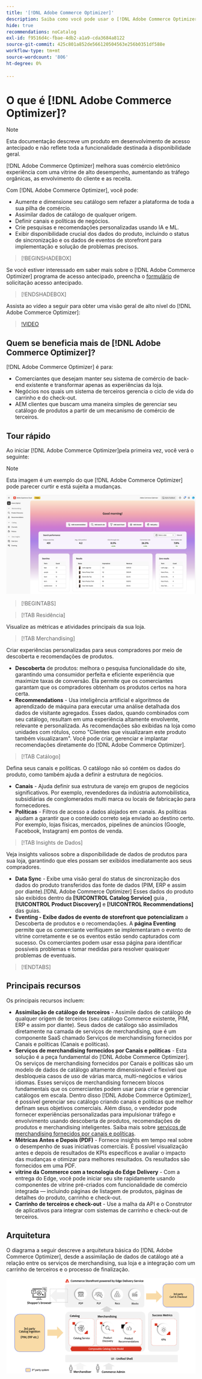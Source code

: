 ```yaml
---
title: '[!DNL Adobe Commerce Optimizer]'
description: Saiba como você pode usar o [!DNL Adobe Commerce Optimizer] para fornecer uma vitrine rápida e eficiente com um catálogo escalável que permite otimizar seu back-end de comércio eletrônico existente, aumentando o tráfego e aumentando o engajamento e a conversão.
hide: true
recommendations: noCatalog
exl-id: f9516d4c-fbae-4db2-a1a9-cda3684a8122
source-git-commit: 425c801a852de566120504563e256b0351df588e
workflow-type: tm+mt
source-wordcount: '806'
ht-degree: 0%

---
```


# O que é [!DNL Adobe Commerce Optimizer]?

>[!NOTE]
>
>Esta documentação descreve um produto em desenvolvimento de acesso antecipado e não reflete toda a funcionalidade destinada à disponibilidade geral.

[!DNL Adobe Commerce Optimizer] melhora suas comércio eletrônico experiência com uma vitrine de alto desempenho, aumentando as tráfego orgânicas, as envolvimento do cliente e as receita.

Com [!DNL Adobe Commerce Optimizer], você pode:

- Aumente e dimensione seu catálogo sem refazer a plataforma de toda a sua pilha de comércio.
- Assimilar dados de catálogo de qualquer origem.
- Definir canais e políticas de negócios.
- Crie pesquisas e recomendações personalizadas usando IA e ML.
- Exibir disponibilidade crucial dos dados do produto, incluindo o status de sincronização e os dados de eventos de storefront para implementação e solução de problemas precisos.

>[!BEGINSHADEBOX]

Se você estiver interessado em saber mais sobre o [!DNL Adobe Commerce Optimizer] programa de acesso antecipado, preencha o [formulário](https://forms.office.com/Pages/ResponsePage.aspx?id=Wht7-jR7h0OUrtLBeN7O4WOxhjY2doZPikS2hIbfmL5UMlhTMTYzVDhPQVFNTUFYUjJHNlRKTE5TWS4u) de solicitação acesso antecipado.

>[!ENDSHADEBOX]

Assista ao vídeo a seguir para obter uma visão geral de alto nível do [!DNL Adobe Commerce Optimizer]:

>[!VIDEO](https://video.tv.adobe.com/v/3450226)

## Quem se beneficia mais de [!DNL Adobe Commerce Optimizer]?

[!DNL Adobe Commerce Optimizer] é para:

- Comerciantes que desejam manter seu sistema de comércio de back-end existente e transformar apenas as experiências da loja.
- Negócios nos quais um sistema de terceiros gerencia o ciclo de vida do carrinho e do check-out.
- AEM clientes que buscam uma maneira simples de gerenciar seu catálogo de produtos a partir de um mecanismo de comércio de terceiros.

## Tour rápido

Ao iniciar [!DNL Adobe Commerce Optimizer]pela primeira vez, você verá o seguinte:

>[!NOTE]
>
>Esta imagem é um exemplo do que [!DNL Adobe Commerce Optimizer] pode parecer curtir e está sujeita a mudanças.

![[!DNL Adobe Commerce Optimizer] UI](./assets/user-interface.png)

>[!BEGINTABS]

>[!TAB Residência]

Visualize as métricas e atividades principais da sua loja.

>[!TAB Merchandising]

Criar experiências personalizadas para seus compradores por meio de descoberta e recomendações de produtos.

- **Descoberta** de produtos: melhora o pesquisa funcionalidade do site, garantindo uma consumidor perfeita e eficiente experiência que maximize taxas de conversão. Ela permite que os comerciantes garantam que os compradores obtenham os produtos certos na hora certa.
- **Recommendations** - Usa inteligência artificial e algoritmos de aprendizado de máquina para executar uma análise detalhada dos dados de visitante agregados. Esses dados, quando combinados com seu catálogo, resultam em uma experiência altamente envolvente, relevante e personalizada. As recomendações são exibidas na loja como unidades com rótulos, como &quot;Clientes que visualizaram este produto também visualizaram&quot;. Você pode criar, gerenciar e implantar recomendações diretamente do [!DNL Adobe Commerce Optimizer].

>[!TAB Catálogo]

Defina seus canais e políticas. O catálogo não só contém os dados do produto, como também ajuda a definir a estrutura de negócios.

- **Canais** - Ajuda definir sua estrutura de varejo em grupos de negócios significativos. Por exemplo, revendedores da indústria automobilística, subsidiárias de conglomerados multi marca ou locais de fabricação para fornecedores.
- **Políticas** - Filtros de acesso a dados alojados em canais. As políticas ajudam a garantir que o conteúdo correto seja enviado ao destino certo. Por exemplo, lojas físicas, mercados, pipelines de anúncios (Google, Facebook, Instagram) em pontos de venda.

>[!TAB Insights de Dados]

Veja insights valiosos sobre a disponibilidade de dados de produtos para sua loja, garantindo que eles possam ser exibidos imediatamente aos seus compradores.

- **Data Sync** - Exibe uma visão geral do status de sincronização dos dados do produto transferidos das fonte de dados (PIM, ERP e assim por diante).[!DNL Adobe Commerce Optimizer] Esses dados do produto são exibidos dentro da **[!UICONTROL Catalog Service]** guia , **[!UICONTROL Product Discovery]** e **[!UICONTROL Recommendations]** das guias.
- **Eventing - Exibe dados de evento de storefront que potencializam** a Descoberta de produtos e o recomendações. A **página Eventing** permite que os comerciante verifiquem se implementaram o evento de vitrine corretamente e se os eventos estão sendo capturados com sucesso. Os comerciantes podem usar essa página para identificar possíveis problemas e tomar medidas para resolver quaisquer problemas de eventuais.

>[!ENDTABS]

## Principais recursos

Os principais recursos incluem:

- **Assimilação de catálogo de terceiros** - Assimile dados de catálogo de qualquer origem de terceiros (seu catálogo Commerce existente, PIM, ERP e assim por diante). Seus dados de catálogo são assimilados diretamente na camada de serviços de merchandising, que é um componente SaaS chamado Serviços de merchandising fornecidos por Canais e políticas (Canais e políticas).
- **Serviços de merchandising fornecidos por Canais e políticas** - Esta solução é a peça fundamental do [!DNL Adobe Commerce Optimizer]. Os serviços de merchandising fornecidos por Canais e políticas são um modelo de dados de catálogo altamente dimensionável e flexível que desbloqueia casos de uso de várias marca, multi-negócios e vários idiomas. Esses serviços de merchandising fornecem blocos fundamentais que os comerciantes podem usar para criar e gerenciar catálogos em escala. Dentro disso [!DNL Adobe Commerce Optimizer], é possível gerenciar seu catálogo criando canais e políticas que melhor definam seus objetivos comerciais. Além disso, o vendedor pode fornecer experiências personalizadas para impulsionar tráfego e envolvimento usando descoberta de produtos, recomendações de produtos e merchandising inteligentes. Saiba mais sobre [serviços de merchandising fornecidos por canais e políticas](./merchandising/overview.md).
- **Métricas Antes e Depois (PDF)** - Fornece insights em tempo real sobre o desempenho de suas iniciativas comerciais. É possível visualização antes e depois de resultados de KPIs específicos e avaliar o impacto das mudanças e otimizar para melhores resultados. Os resultados são fornecidos em uma PDF.
- **vitrine da Commerce com a tecnologia do Edge Delivery** - Com a entrega do Edge, você pode iniciar seu site rapidamente usando componentes de vitrine pré-criados com funcionalidade de comércio integrada — incluindo páginas de listagem de produtos, páginas de detalhes do produto, carrinho e check-out.
- **Carrinho de terceiros e check-out** - Use a malha da API e o Construtor de aplicativos para integrar com sistemas de carrinho e check-out de terceiros.

## Arquitetura

O diagrama a seguir descreve a arquitetura básica do [!DNL Adobe Commerce Optimizer], desde a assimilação de dados de catálogo até a relação entre os serviços de merchandising, sua loja e a integração com um carrinho de terceiros e o processo de finalização.

![[!DNL Adobe Commerce Optimizer] Arquitetura](./assets/architecture.png)
